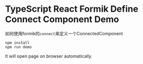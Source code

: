 TypeScript React Formik Define Connect Component Demo
======================================================

如何使用formik的`connect`来定义一个ConnectedComponent

```
npm install
npm run demo
```

It will open page on browser automatically.

